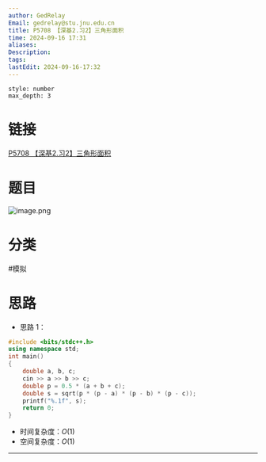 ```yaml
---
author: GedRelay
Email: gedrelay@stu.jnu.edu.cn
title: P5708 【深基2.习2】三角形面积
time: 2024-09-16 17:31
aliases: 
Description: 
tags: 
lastEdit: 2024-09-16-17:32
---
```


```toc
style: number
max_depth: 3
```

# 链接
[P5708 【深基2.习2】三角形面积](https://www.luogu.com.cn/problem/P5708) 

# 题目
![image.png](https://ged-pic-bed.oss-cn-guangzhou.aliyuncs.com/img/202409161732238.png)


# 分类
#模拟 

# 思路
- 思路 1：


```cpp
#include <bits/stdc++.h>
using namespace std;
int main()
{
	double a, b, c;
	cin >> a >> b >> c;
	double p = 0.5 * (a + b + c);
	double s = sqrt(p * (p - a) * (p - b) * (p - c));
	printf("%.1f", s);
	return 0;
}
```


- 时间复杂度：${O\left( 1 \right)  }$ 
- 空间复杂度：${O\left( 1 \right)  }$ 


---

